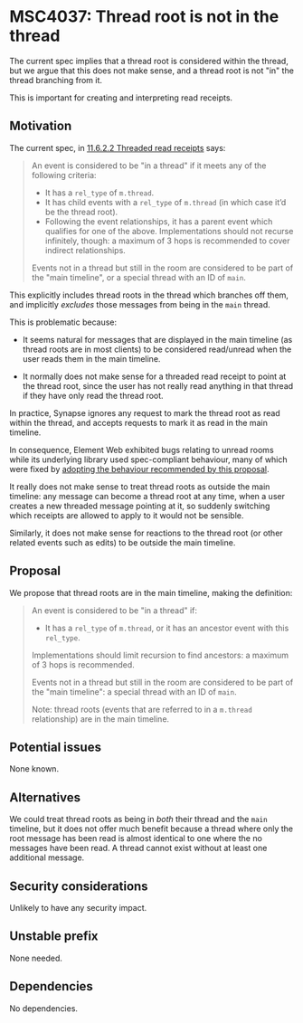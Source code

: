 # MSC4037: Thread root is not in the thread

The current spec implies that a thread root is considered within the thread, but
we argue that this does not make sense, and a thread root is not "in" the thread
branching from it.

This is important for creating and interpreting read receipts.

## Motivation

The current spec, in
[11.6.2.2 Threaded read receipts](https://spec.matrix.org/unstable/client-server-api/#threaded-read-receipts)
says:

> An event is considered to be "in a thread" if it meets any of the following
> criteria:
>
> * It has a `rel_type` of `m.thread`.
> * It has child events with a `rel_type` of `m.thread` (in which case it’d be
>   the thread root).
> * Following the event relationships, it has a parent event which qualifies for
>   one of the above. Implementations should not recurse infinitely, though: a
>   maximum of 3 hops is recommended to cover indirect relationships.
>
> Events not in a thread but still in the room are considered to be part of the
> "main timeline", or a special thread with an ID of `main`.

This explicitly includes thread roots in the thread which branches off them, and
implicitly _excludes_ those messages from being in the `main` thread.

This is problematic because:

* It seems natural for messages that are displayed in the main timeline (as
  thread roots are in most clients) to be considered read/unread when the user
  reads them in the main timeline.

* It normally does not make sense for a threaded read receipt to point at the
  thread root, since the user has not really read anything in that thread if
  they have only read the thread root.

In practice, Synapse ignores any request to mark the thread root as read within
the thread, and accepts requests to mark it as read in the main timeline.

In consequence, Element Web exhibited bugs relating to unread rooms while its
underlying library used spec-compliant behaviour, many of which were fixed by
[adopting the behaviour recommended by this proposal](https://github.com/matrix-org/matrix-js-sdk/pull/3600).

It really does not make sense to treat thread roots as outside the main
timeline: any message can become a thread root at any time, when a user creates
a new threaded message pointing at it, so suddenly switching which receipts are
allowed to apply to it would not be sensible.

Similarly, it does not make sense for reactions to the thread root (or other
related events such as edits) to be outside the main timeline.

## Proposal

We propose that thread roots are in the main timeline, making the definition:

> An event is considered to be "in a thread" if:
>
> * It has a `rel_type` of `m.thread`, or it has an ancestor event with this
>   `rel_type`.
>
> Implementations should limit recursion to find ancestors: a maximum of 3 hops
> is recommended.
>
> Events not in a thread but still in the room are considered to be part of the
> "main timeline": a special thread with an ID of `main`.
>
> Note: thread roots (events that are referred to in a `m.thread` relationship)
> are in the main timeline.

## Potential issues

None known.

## Alternatives

We could treat thread roots as being in *both* their thread and the `main`
timeline, but it does not offer much benefit because a thread where only the
root message has been read is almost identical to one where the no messages have
been read. A thread cannot exist without at least one additional message.

## Security considerations

Unlikely to have any security impact.

## Unstable prefix

None needed.

## Dependencies

No dependencies.
